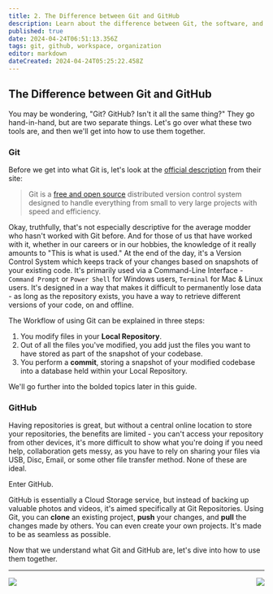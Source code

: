 ```yaml
---
title: 2. The Difference between Git and GitHub
description: Learn about the difference between Git, the software, and GitHub, the website.
published: true
date: 2024-04-24T06:51:13.356Z
tags: git, github, workspace, organization
editor: markdown
dateCreated: 2024-04-24T05:25:22.458Z
---
```


## The Difference between Git and GitHub
You may be wondering, "Git? GitHub? Isn't it all the same thing?" They go hand-in-hand, but are two separate things. Let's go over what these two tools are, and then we'll get into how to use them together.

### Git
Before we get into what Git is, let's look at the [official description](https://git-scm.com/) from their site:
> Git is a [free and open source](https://git-scm.com/about/free-and-open-source) distributed version control system designed to handle everything from small to very large projects with speed and efficiency.

Okay, truthfully, that's not especially descriptive for the average modder who hasn't worked with Git before. And for those of us that have worked with it, whether in our careers or in our hobbies, the knowledge of it really amounts to "This is what is used." At the end of the day, it's a Version Control System which keeps track of your changes based on snapshots of your existing code. It's primarily used via a Command-Line Interface - `Command Prompt` or `Power Shell` for Windows users, `Terminal` for Mac & Linux users. It's designed in a way that  makes it difficult to permanently lose data - as long as the repository exists, you have a way to retrieve different versions of your code, on and offline. 

The Workflow of using Git can be explained in three steps:

1. You modify files in your **Local Repository**.
2. Out of all the files you've modified, you add just the files you want to have stored as part of the snapshot of your codebase.
3. You perform a **commit**, storing a snapshot of your modified codebase into a database held within your Local Repository.

We'll go further into the bolded topics later in this guide.

### GitHub
Having repositories is great, but without a central online location to store your repositories, the benefits are limited - you can't access your repository from other devices, it's more difficult to show what you're doing if you need help, collaboration gets messy, as you have to rely on sharing your files via USB, Disc, Email, or some other file transfer method. None of these are ideal. 

Enter GitHub.

GitHub is essentially a Cloud Storage service, but instead of backing up valuable photos and videos, it's aimed specifically at Git Repositories. Using Git, you can **clone** an existing project, **push** your changes, and **pull** the changes made by others. You can even create your own projects. It's made to be as seamless as possible.

Now that we understand what Git and GitHub are, let's dive into how to use them together.

---

[<img align="left" src="https://img.shields.io/static/v1?label=Previous&message=Getting+Started&color=blue&style=for-the-badge">](/Tutorials/Tools/modders-guide-to-git/getting-started)  [<img align="right" src="https://img.shields.io/static/v1?label=Next&message=Working+with+Repositories&color=2ea44f&style=for-the-badge">](/Tutorials/Tools/modders-guide-to-git/working-with-repositories)